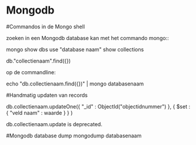 Mongodb
=======

#Commandos in de Mongo shell

zoeken in een Mongodb database kan met het commando mongo::

mongo
show dbs
use "database naam"
show collections

db."collectienaam".find({})

op de commandline:

echo "db.collectienaam.find({})" | mongo databasenaam

#Handmatig updaten van records

db.collectienaam.updateOne({ "_id" : ObjectId("objectidnummer") }, { $set : { "veld naam" : waarde } } )

db.collectienaam.update  is deprecated.

#Mongodb database dump
mongodump databasenaam 

